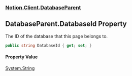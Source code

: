 ### [Notion.Client](Notion.Client.md 'Notion.Client').[DatabaseParent](Notion.Client.DatabaseParent.md 'Notion.Client.DatabaseParent')

## DatabaseParent.DatabaseId Property

The ID of the database that this page belongs to.

```csharp
public string DatabaseId { get; set; }
```

#### Property Value
[System.String](https://docs.microsoft.com/en-us/dotnet/api/System.String 'System.String')